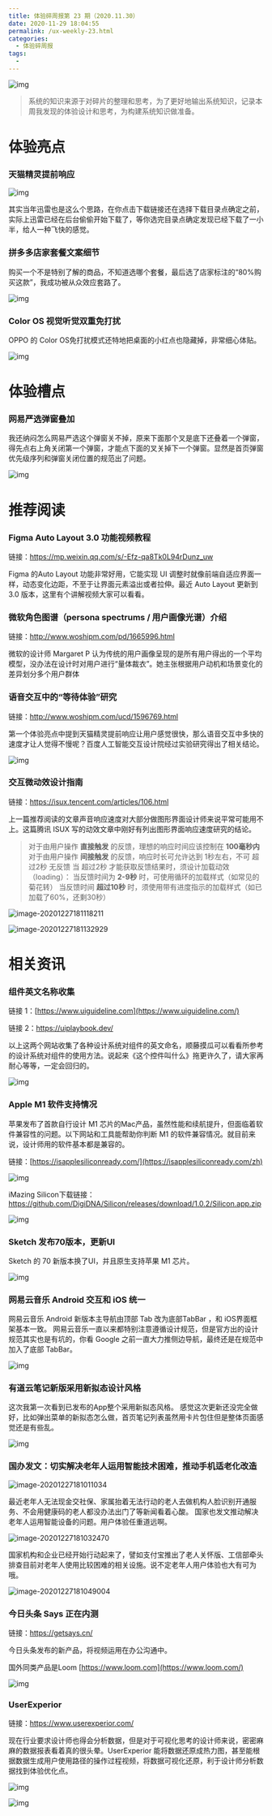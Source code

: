 ```yaml
---
title: 体验碎周报第 23 期（2020.11.30）
date: 2020-11-29 18:04:55
permalink: /ux-weekly-23.html
categories:
  - 体验碎周报
tags:
  - 
---
```


![img](http://pic.ftium4.com/%E7%94%BB%E6%9D%BF23-659x510.png)

> 系统的知识来源于对碎片的整理和思考，为了更好地输出系统知识，记录本周我发现的体验设计和思考，为构建系统知识做准备。

<!-- more -->

# 体验亮点

### 天猫精灵提前响应

![img](http://pic.ftium4.com/5089-415f41759a0df030.png)

其实当年迅雷也是这么个思路，在你点击下载链接还在选择下载目录点确定之前，实际上迅雷已经在后台偷偷开始下载了，等你选完目录点确定发现已经下载了一小半，给人一种飞快的感觉。

### 拼多多店家套餐文案细节

购买一个不是特别了解的商品，不知道选哪个套餐，最后选了店家标注的“80%购买这款”，我成功被从众效应套路了。

![img](http://pic.ftium4.com/5089-52703401737458bf.png)

### Color OS 视觉听觉双重免打扰

OPPO 的 Color OS免打扰模式还特地把桌面的小红点也隐藏掉，非常细心体贴。

![img](http://pic.ftium4.com/5089-dfad01fa603908a3.png)

# 体验槽点

### 网易严选弹窗叠加

我还纳闷怎么网易严选这个弹窗关不掉，原来下面那个叉是底下还叠着一个弹窗，得先点右上角关闭第一个弹窗，才能点下面的叉关掉下一个弹窗。显然是首页弹窗优先级序列和弹窗关闭位置的规范出了问题。

![img](http://pic.ftium4.com/5089-1335733991ca73d1.png)

# 推荐阅读

### Figma Auto Layout 3.0 功能视频教程

链接：https://mp.weixin.qq.com/s/-Efz-qa8Tk0L94rDunz_uw

Figma 的Auto Layout 功能非常好用，它能实现 UI 调整时就像前端自适应界面一样，动态变化边距，不至于让界面元素溢出或者拉伸。最近 Auto Layout 更新到 3.0 版本，这里有个讲解视频大家可以看看。

### 微软角色图谱（persona spectrums / 用户画像光谱）介绍

链接：http://www.woshipm.com/pd/1665996.html

微软的设计师 Margaret P 认为传统的用户画像呈现的是所有用户得出的一个平均模型，没办法在设计时对用户进行“量体裁衣”。她主张根据用户动机和场景变化的差异划分多个用户群体

### 语音交互中的“等待体验”研究

链接：http://www.woshipm.com/ucd/1596769.html

第一个体验亮点中提到天猫精灵提前响应让用户感觉很快，那么语音交互中多快的速度才让人觉得不慢呢？百度人工智能交互设计院经过实验研究得出了相关结论。

![img](http://pic.ftium4.com/5089-62c1aab8a22e2665.png)

### 交互微动效设计指南

链接：https://isux.tencent.com/articles/106.html

上一篇推荐阅读的文章声音响应速度对大部分做图形界面设计师来说平常可能用不上。这篇腾讯 ISUX 写的动效文章中刚好有列出图形界面响应速度研究的结论。

> 对于由用户操作 **直接触发** 的反馈，理想的响应时间应该控制在 **100毫秒内** 对于由用户操作 **间接触发** 的反馈，响应时长可允许达到 1秒左右，不可 超过2秒 无反馈 当 超过2秒 才能获取反馈结果时，须设计加载动效（loading）： 当反馈时间为 **2-9秒** 时，可使用循环的加载样式（如常见的菊花转） 当反馈时间 **超过10秒** 时，须使用带有进度指示的加载样式（如已加载了60%，还剩30秒）

![image-20201227181118211](http://pic.ftium4.com/image-20201227181118211.png)

![image-20201227181132929](http://pic.ftium4.com/image-20201227181132929.png)

# 相关资讯

### 组件英文名称收集

链接 1：[https://www.uiguideline.com](https://www.uiguideline.com/)

链接 2：https://uiplaybook.dev/

以上这两个网站收集了各种设计系统对组件的英文命名，顺藤摸瓜可以看看所参考的设计系统对组件的使用方法。说起来《这个控件叫什么》拖更许久了，请大家再耐心等等，一定会回归的。

![img](http://pic.ftium4.com/5089-ae4f2371e810490b.png)

### Apple M1 软件支持情况

苹果发布了首款自行设计 M1 芯片的Mac产品，虽然性能和续航提升，但面临着软件兼容性的问题。以下网站和工具能帮助你判断 M1 的软件兼容情况。就目前来说，设计师用的软件基本都是兼容的。

链接：[https://isapplesiliconready.com/](https://isapplesiliconready.com/zh)

![img](http://pic.ftium4.com/5089-367b8565b3f9a403.png)

iMazing Silicon下载链接：https://github.com/DigiDNA/Silicon/releases/download/1.0.2/Silicon.app.zip

![img](http://pic.ftium4.com/5089-7a46d8b78f3e1b38.png)

### Sketch 发布70版本，更新UI

Sketch 的 70 新版本换了UI，并且原生支持苹果 M1 芯片。

![img](http://pic.ftium4.com/5089-856a26cce8ae379a.png)

### 网易云音乐 Android 交互和 iOS 统一

网易云音乐 Android 新版本主导航由顶部 Tab 改为底部TabBar ，和 iOS界面框架基本一致。 网易云音乐一直以来都特别注意遵循设计规范，但是官方出的设计规范其实也是有坑的，你看 Google 之前一直大力推侧边导航，最终还是在规范中加入了底部 TabBar。

![img](http://pic.ftium4.com/5089-4fb508bdcdf9f308.png)

### 有道云笔记新版采用新拟态设计风格

这次我第一次看到已发布的App整个采用新拟态风格。 感觉这次更新还没完全做好，比如弹出菜单的新拟态怎么做，首页笔记列表虽然用卡片包住但是整体页面感觉还是有些乱。

![img](http://pic.ftium4.com/5089-5d9f23ca988c13f1.png)

### 国办发文：切实解决老年人运用智能技术困难，推动手机适老化改造

![image-20201227181011034](http://pic.ftium4.com/image-20201227181011034.png)

最近老年人无法现金交社保、家属抬着无法行动的老人去做机构人脸识别开通服务、不会用健康码的老人都没办法出门了等新闻看着心酸。 国家也发文推动解决老年人运用智能设备的问题。用户体验任重道远啊。

![image-20201227181032470](http://pic.ftium4.com/image-20201227181032470.png)

国家机构和企业已经开始行动起来了，譬如支付宝推出了老人关怀版、工信部牵头排查目前对老年人使用比较困难的相关设施。说不定老年人用户体验也大有可为哦。

![image-20201227181049004](http://pic.ftium4.com/image-20201227181049004.png)

### 今日头条 Says 正在内测

链接：https://getsays.cn/

今日头条发布的新产品，将视频运用在办公沟通中。

国外同类产品是Loom [https://www.loom.com](https://www.loom.com/)

![img](http://pic.ftium4.com/5089-f31eb80fe6fd3448.png)

### UserExperior

链接：https://www.userexperior.com/

现在行业要求设计师也得会分析数据，但是对于可视化思考的设计师来说，密密麻麻的数据报表看着真的很头晕。UserExperior 能将数据还原成热力图，甚至能根据数据生成用户使用路径的操作过程视频，将数据可视化还原，利于设计师分析数据找到体验优化点。

![img](http://pic.ftium4.com/5089-c3dc78e379097b45.png)

![img](http://pic.ftium4.com/5089-0a39880baa9472d7.png)